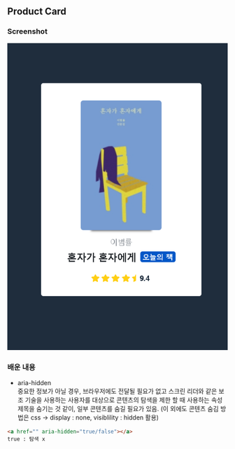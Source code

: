 ## Product Card

### Screenshot
<img src="./assets/Product-Card.PNG" alt="Product Card">

### 배운 내용
- aria-hidden <br/>
중요한 정보가 아닐 경우, 브라우저에도 전달될 필요가 없고 스크린 리더와 같은 보조 기술을 사용하는 사용자를 대상으로 콘텐츠의 탐색을 제한 할 때 사용하는 속성
제목을 숨기는 것 같이, 일부 콘텐츠를 숨길 필요가 있음.
(이 외에도 콘텐츠 숨김 방법은 css -> display : none, visiblility : hidden 활용)
```HTML
<a href="" aria-hidden="true/false"></a>
true : 탐색 x
```